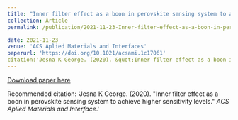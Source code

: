 ```yaml
---
title: "Inner filter effect as a boon in perovskite sensing system to achieve higher sensitivity levels"
collection: Article
permalink: /publication/2021-11-23-Inner-filter-effect-as-a-boon-in-perovskite-sensing-system-to-achieve-higher-sensitivity

date: 2021-11-23
venue: 'ACS Aplied Materials and Interfaces'
paperurl: 'https://doi.org/10.1021/acsami.1c17061'
citation:'Jesna K George. (2020). &quot;Inner filter effect as a boon in perovskite sensing system to achieve higher sensitivity levels.&quot; <i>ACS Aplied Materials and Interface</i>.'
---
```


[Download paper here](https://doi.org/10.1021/acsami.1c17061)

Recommended citation: 'Jesna K George. (2020). &quot;Inner filter effect as a boon in perovskite sensing system to achieve higher sensitivity levels.&quot; <i>ACS Aplied Materials and Interface</i>.'
